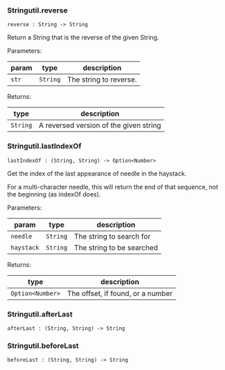 ### Stringutil.**reverse**

```grain
reverse : String -> String
```

Return a String that is the reverse of the given String.

Parameters:

|param|type|description|
|-----|----|-----------|
|`str`|`String`|The string to reverse.|

Returns:

|type|description|
|----|-----------|
|`String`|A reversed version of the given string|

### Stringutil.**lastIndexOf**

```grain
lastIndexOf : (String, String) -> Option<Number>
```

Get the index of the last appearance of needle in the haystack.

For a multi-character needle, this will return the end of that sequence,
not the beginning (as indexOf does).

Parameters:

|param|type|description|
|-----|----|-----------|
|`needle`|`String`|The string to search for|
|`haystack`|`String`|The string to be searched|

Returns:

|type|description|
|----|-----------|
|`Option<Number>`|The offset, if found, or a number|

### Stringutil.**afterLast**

```grain
afterLast : (String, String) -> String
```

### Stringutil.**beforeLast**

```grain
beforeLast : (String, String) -> String
```

